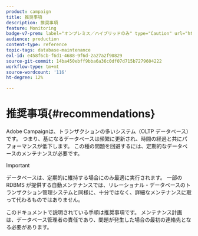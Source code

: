 ```yaml
---
product: campaign
title: 推奨事項
description: 推奨事項
feature: Monitoring
badge-v7-prem: label="オンプレミス／ハイブリッドのみ" type="Caution" url="https://experienceleague.adobe.com/docs/campaign-classic/using/installing-campaign-classic/architecture-and-hosting-models/hosting-models-lp/hosting-models.html?lang=ja" tooltip="オンプレミスデプロイメントとハイブリッドデプロイメントにのみ適用されます"
audience: production
content-type: reference
topic-tags: database-maintenance
exl-id: e458f6cb-f6d1-4688-9f6d-2a27a2f90829
source-git-commit: 14ba450ebff9bba6a36c0df07d715b7279604222
workflow-type: tm+mt
source-wordcount: '116'
ht-degree: 12%

---
```


# 推奨事項{#recommendations}



Adobe Campaignは、トランザクションの多いシステム（OLTP データベース）です。 つまり、基になるデータベースは頻繁に更新され、時間の経過と共にパフォーマンスが低下します。 この種の問題を回避するには、定期的なデータベースのメンテナンスが必要です。

>[!IMPORTANT]
>
>データベースは、定期的に維持する場合にのみ最適に実行されます。 一部の RDBMS が提供する自動メンテナンスでは、リレーショナル・データベースのトランザクション管理システムと同様に、十分ではなく、詳細なメンテナンスに取って代わるものではありません。
>  
>このドキュメントで説明されている手順は推奨事項です。 メンテナンス計画は、データベース管理者の責任であり、問題が発生した場合の最初の連絡先となる必要があります。

